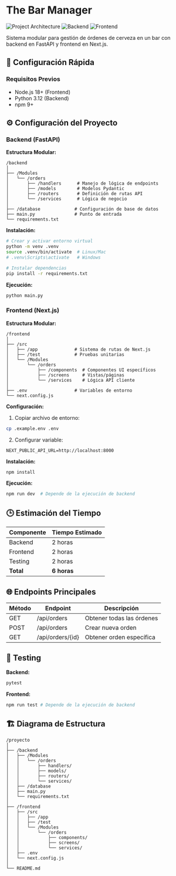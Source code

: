 
# The Bar Manager 

![Project Architecture](https://img.shields.io/badge/architecture-modular-brightgreen)
![Backend](https://img.shields.io/badge/backend-FastAPI-blue)
![Frontend](https://img.shields.io/badge/frontend-Next.js-9cf)

Sistema modular para gestión de órdenes de cerveza en un bar con backend en FastAPI y frontend en Next.js.

## 🚀 Configuración Rápida

### Requisitos Previos
- Node.js 18+ (Frontend)
- Python 3.12 (Backend)
- npm 9+

## ⚙️ Configuración del Proyecto

### **Backend (FastAPI)**
**Estructura Modular:**
```
/backend
│
├── /Modules
│   └── /orders
│       ├── /handlers      # Manejo de lógica de endpoints
│       ├── /models        # Modelos Pydantic
│       ├── /routers       # Definición de rutas API
│       └── /services      # Lógica de negocio
│
├── /database             # Configuración de base de datos
├── main.py               # Punto de entrada
└── requirements.txt
```

**Instalación:**
```bash
# Crear y activar entorno virtual
python -m venv .venv
source .venv/bin/activate  # Linux/Mac
# .venv\Scripts\activate   # Windows

# Instalar dependencias
pip install -r requirements.txt
```

**Ejecución:**
```bash
python main.py
````





### **Frontend (Next.js)**
**Estructura Modular:**
```
/frontend
│
├── /src
│   ├── /app              # Sistema de rutas de Next.js
│   ├── /test             # Pruebas unitarias
│   └── /Modules
│       └── /orders
│           ├── /components  # Componentes UI específicos
│           ├── /screens     # Vistas/páginas
│           └── /services    # Lógica API cliente
│
├── .env                  # Variables de entorno
└── next.config.js
```

**Configuración:**
1. Copiar archivo de entorno:
```bash
cp .example.env .env
```
2. Configurar variable:
```env
NEXT_PUBLIC_API_URL=http://localhost:8000
```

**Instalación:**
```bash
npm install
```

**Ejecución:**
```bash
npm run dev  # Depende de la ejecución de backend
```

## 🕒 Estimación del Tiempo
| Componente       | Tiempo Estimado |
|-----------------|----------------|
| Backend         | 2 horas        |
| Frontend        | 2 horas        |
| Testing         | 2 horas        |
| **Total**       | **6 horas**    |

## 🌐 Endpoints Principales
| Método | Endpoint       | Descripción               |
|--------|---------------|---------------------------|
| GET    | /api/orders    | Obtener todas las órdenes |
| POST   | /api/orders    | Crear nueva orden         |
| GET    | /api/orders/{id}| Obtener orden específica |

## 🧪 Testing
**Backend:**
```bash
pytest 
```

**Frontend:**
```bash
npm run test # Depende de la ejecución de backend
```

## 🏗️ Diagrama de Estructura
```
/proyecto
│
├── /backend
│   ├── /Modules
│   │   └── /orders
│   │       ├── handlers/
│   │       ├── models/
│   │       ├── routers/
│   │       └── services/
│   ├── /database
│   ├── main.py
│   └── requirements.txt
│
├── /frontend
│   ├── /src
│   │   ├── /app
│   │   ├── /test
│   │   └── /Modules
│   │       └── /orders
│   │           ├── components/
│   │           ├── screens/
│   │           └── services/
│   ├── .env
│   └── next.config.js
│
└── README.md
```

